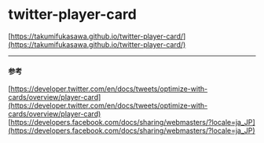 # twitter-player-card

[https://takumifukasawa.github.io/twitter-player-card/](https://takumifukasawa.github.io/twitter-player-card/)

---

#### 参考

[https://developer.twitter.com/en/docs/tweets/optimize-with-cards/overview/player-card](https://developer.twitter.com/en/docs/tweets/optimize-with-cards/overview/player-card)
[https://developers.facebook.com/docs/sharing/webmasters/?locale=ja_JP](https://developers.facebook.com/docs/sharing/webmasters/?locale=ja_JP)
